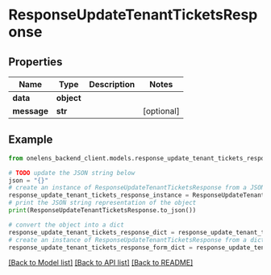 # ResponseUpdateTenantTicketsResponse


## Properties

Name | Type | Description | Notes
------------ | ------------- | ------------- | -------------
**data** | **object** |  | 
**message** | **str** |  | [optional] 

## Example

```python
from onelens_backend_client.models.response_update_tenant_tickets_response import ResponseUpdateTenantTicketsResponse

# TODO update the JSON string below
json = "{}"
# create an instance of ResponseUpdateTenantTicketsResponse from a JSON string
response_update_tenant_tickets_response_instance = ResponseUpdateTenantTicketsResponse.from_json(json)
# print the JSON string representation of the object
print(ResponseUpdateTenantTicketsResponse.to_json())

# convert the object into a dict
response_update_tenant_tickets_response_dict = response_update_tenant_tickets_response_instance.to_dict()
# create an instance of ResponseUpdateTenantTicketsResponse from a dict
response_update_tenant_tickets_response_form_dict = response_update_tenant_tickets_response.from_dict(response_update_tenant_tickets_response_dict)
```
[[Back to Model list]](../README.md#documentation-for-models) [[Back to API list]](../README.md#documentation-for-api-endpoints) [[Back to README]](../README.md)



